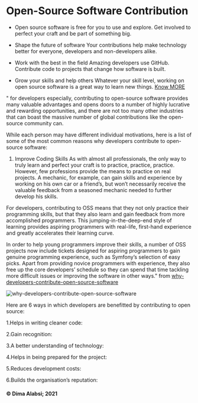 # Open-Source Software Contribution

* Open source software is free for you to use and explore. Get involved to perfect your craft and be part of something big.

* Shape the future of software
Your contributions help make technology better for everyone, developers and non-developers alike.


* Work with the best in the field
Amazing developers use GitHub. Contribute code to projects that change how software is built.


* Grow your skills and help others
Whatever your skill level, working on open source software is a great way to learn new things. [Know MORE](https://github.com/open-source)

" for developers especially, contributing to open-source software provides many valuable advantages and opens doors to a number of highly lucrative and rewarding opportunities, and there are not too many other industries that can boast the massive number of global contributions like the open-source community can.

While each person may have different individual motivations, here is a list of some of the most common reasons why developers contribute to open-source software:

1. Improve Coding Skills
As with almost all professionals, the only way to truly learn and perfect your craft is to practice, practice, practice. However, few professions provide the means to practice on real projects. A mechanic, for example, can gain skills and experience by working on his own car or a friend’s, but won’t necessarily receive the valuable feedback from a seasoned mechanic needed to further develop his skills.

For developers, contributing to OSS means that they not only practice their programming skills, but that they also learn and gain feedback from more accomplished programmers. This jumping-in-the-deep-end style of learning provides aspiring programmers with real-life, first-hand experience and greatly accelerates their learning curve.

In order to help young programmers improve their skills, a number of OSS projects now include tickets designed for aspiring programmers to gain genuine programming experience, such as Symfony’s selection of
easy picks.
Apart from providing novice programmers with experience, they also free up the core developers’ schedule so they can spend that time tackling more difficult issues or improving the software in other ways." from [why-developers-contribute-open-source-software](https://clearcode.cc/blog/why-developers-contribute-open-source-software/)



![why-developers-contribute-open-source-software](https://dirkriehle.com/wp-content/uploads/2014/02/figure1.png)

Here are 6 ways in which developers are benefitted by contributing to open source:

1.Helps in writing cleaner code:

2.Gain recognition:


3.A better understanding of technology:

4.Helps in being prepared for the project:

5.Reduces development costs:

6.Builds the organisation’s reputation:

#### &copy; Dima Alabsi; 2021
